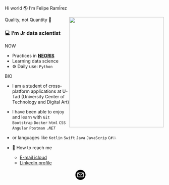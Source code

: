Hi world  🌎  I’m Felipe RamÍrez

<a href="url"><img src="https://user-images.githubusercontent.com/73697209/147690700-de63cd04-0987-446c-a04f-5acbd0043247.jpeg" align="right" height="350" width="300" ></a>

Quality, not Quantity 🎴

### 💻 I’m Jr data scientist


NOW
- Practices in <b>[NEORIS](https://www.neoris.com/es/home)</b>
- Learning data science
- ⚙️ Daily use: `Python`

BIO
- I am a student of cross-platform applications at U-Tad
    (University Center of Technology and Digital Art)
- I have been able to enjoy and learn with `Git` `Bootstrap` `Docker` `html` `CSS` `Angular` `Postman` <i>`.NET`</i>
- or languages like `Kotlin` `Swift` `Java` `JavaScrip` `C#`💥
 

 - 📩 How to reach me
     - [E-mail icloud](mailto:afrmillan10@icloud.com) 
     - [Linkedin profile](https://www.linkedin.com/in/felipe-ram%C3%ADrez-millán/)  
<p align="center">
<a href="mailto:afrmillan10@icloud.com"><img width="32px" alt="" title="Send me email" src="email.png"/></a>
 &#8287;&#8287;&#8287;&#8287;&#8287;
</p>
<!---
Mc-Ramirez/Mc-Ramirez is a ✨ special ✨ repository because its `README.md` (this file) appears on your GitHub profile.
You can click the Preview link to take a look at your changes.
--->
